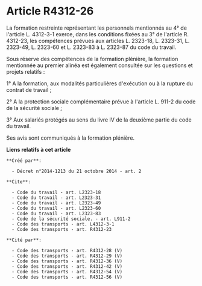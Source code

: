 # Article R4312-26

La formation restreinte représentant les personnels mentionnés au 4° de l'article L. 4312-3-1 exerce, dans les conditions
fixées au 3° de l'article R. 4312-23, les compétences prévues aux articles L. 2323-18, L. 2323-31, L. 2323-49, L. 2323-60 et
L. 2323-83 à L. 2323-87 du code du travail. 

Sous réserve des compétences de la formation plénière, la formation mentionnée au premier alinéa est également consultée sur
les questions et projets relatifs : 

1° A la formation, aux modalités particulières d'exécution ou à la rupture du contrat de travail ; 

2° A la protection sociale complémentaire prévue à l'article L. 911-2 du code de la sécurité sociale ; 

3° Aux salariés protégés au sens du livre IV de la deuxième partie du code du travail. 

Ses avis sont communiqués à la formation plénière.

**Liens relatifs à cet article**

	**Créé par**:

	  - Décret n°2014-1213 du 21 octobre 2014 - art. 2

	**Cite**:

	  - Code du travail - art. L2323-18
	  - Code du travail - art. L2323-31
	  - Code du travail - art. L2323-49
	  - Code du travail - art. L2323-60
	  - Code du travail - art. L2323-83
	  - Code de la sécurité sociale. - art. L911-2
	  - Code des transports - art. L4312-3-1
	  - Code des transports - art. R4312-23

	**Cité par**:

	  - Code des transports - art. R4312-28 (V)
	  - Code des transports - art. R4312-29 (V)
	  - Code des transports - art. R4312-36 (V)
	  - Code des transports - art. R4312-42 (V)
	  - Code des transports - art. R4312-54 (V)
	  - Code des transports - art. R4312-56 (V)
